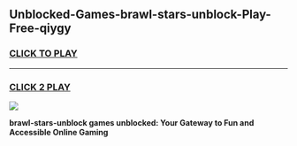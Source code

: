 
## Unblocked-Games-brawl-stars-unblock-Play-Free-qiygy
<h3>
<a href="https://premium76.site?title=brawl-stars-unblock&ref=18A1">CLICK TO PLAY</a></h3>
<hr>

<h3>
<a href="https://premium76.site?title=brawl-stars-unblock&ref=18A1">CLICK 2 PLAY</a>
  
</h3>

<a href="https://premium76.site?title=brawl-stars-unblock&ref=18A1"><img src="https://clearcache.store/games.png"></a>


**brawl-stars-unblock games unblocked: Your Gateway to Fun and Accessible Online Gaming**
